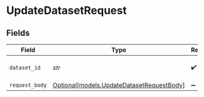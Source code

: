 # UpdateDatasetRequest


## Fields

| Field                                                                              | Type                                                                               | Required                                                                           | Description                                                                        |
| ---------------------------------------------------------------------------------- | ---------------------------------------------------------------------------------- | ---------------------------------------------------------------------------------- | ---------------------------------------------------------------------------------- |
| `dataset_id`                                                                       | *str*                                                                              | :heavy_check_mark:                                                                 | The unique identifier of the dataset                                               |
| `request_body`                                                                     | [Optional[models.UpdateDatasetRequestBody]](../models/updatedatasetrequestbody.md) | :heavy_minus_sign:                                                                 | N/A                                                                                |